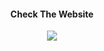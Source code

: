 <div align="center">
  
#### Check The Website

<a href="https://dorukaysor.github.io/DorukAysor">
  <img src="https://img.shields.io/badge/Portfolio-%23000000.svg?style=for-the-badge&logo=firefox&logoColor=FF7139">
</a>

</div>
